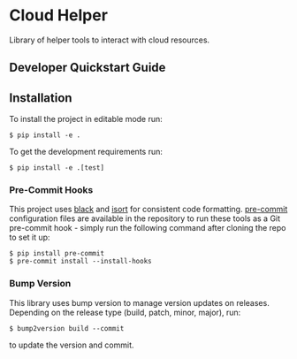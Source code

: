 # Cloud Helper  
Library of helper tools to interact with cloud resources.



## Developer Quickstart Guide

## Installation
To install the project in editable mode run:
```
$ pip install -e .
```
To get the development requirements run:
```
$ pip install -e .[test]
```

### Pre-Commit Hooks
This project uses [black](https://black.readthedocs.io/en/stable/) and [isort](https://pycqa.github.io/isort/) for consistent
code formatting. [pre-commit](https://pre-commit.com/) configuration files are available in the repository to run these
tools as a Git pre-commit hook - simply run the following command after cloning the repo to set it up:

```
$ pip install pre-commit
$ pre-commit install --install-hooks
```

### Bump Version

This library uses bump version to manage version updates on releases.
Depending on the release type (build, patch, minor, major), run:
```
$ bump2version build --commit
```
to update the version and commit.
